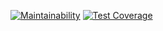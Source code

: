 [![Maintainability](https://api.codeclimate.com/v1/badges/f12e73b99dc0caffd5ac/maintainability)](https://codeclimate.com/github/nikitadnet/project-lvl1-s482/maintainability)
[![Test Coverage](https://api.codeclimate.com/v1/badges/f12e73b99dc0caffd5ac/test_coverage)](https://codeclimate.com/github/nikitadnet/project-lvl1-s482/test_coverage)